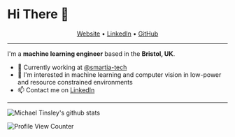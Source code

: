 # Hi There 👋

<p align="center">
  <a href="https://michaeltinsley.github.io/">Website</a> •
  <a href="https://www.linkedin.com/in/michaeljtinsley/">LinkedIn</a> •
  <a href="https://github.com/michaeltinsley/">GitHub</a>
</p>

---

I'm a __machine learning engineer__ based in the __Bristol, UK__.

* 💼 Currently working at [@smartia-tech](https://github.com/smartia-tech) <br/>
* 🤖 I'm interested in machine learning and computer vision in low-power and resource constrained environments <br/>
* 📫 Contact me on [LinkedIn](https://www.linkedin.com/in/michaeljtinsley/)

---

![Michael Tinsley's github stats](https://github-readme-stats.vercel.app/api?username=michaeltinsley&count_private=true)

![Profile View Counter](https://komarev.com/ghpvc/?username=michaeltinsley&color=blue)
